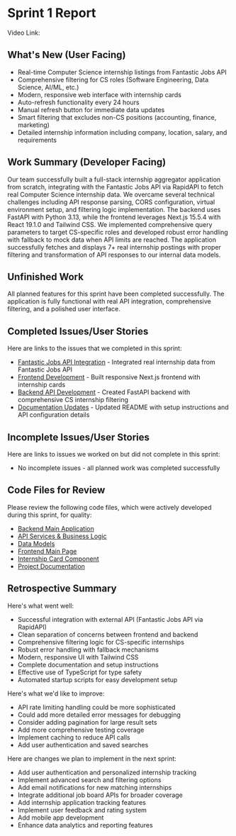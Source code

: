 # Sprint 1 Report 
Video Link: 
## What's New (User Facing)
 * Real-time Computer Science internship listings from Fantastic Jobs API
 * Comprehensive filtering for CS roles (Software Engineering, Data Science, AI/ML, etc.)
 * Modern, responsive web interface with internship cards
 * Auto-refresh functionality every 24 hours
 * Manual refresh button for immediate data updates
 * Smart filtering that excludes non-CS positions (accounting, finance, marketing)
 * Detailed internship information including company, location, salary, and requirements

## Work Summary (Developer Facing)
Our team successfully built a full-stack internship aggregator application from scratch, integrating with the Fantastic Jobs API via RapidAPI to fetch real Computer Science internship data. We overcame several technical challenges including API response parsing, CORS configuration, virtual environment setup, and filtering logic implementation. The backend uses FastAPI with Python 3.13, while the frontend leverages Next.js 15.5.4 with React 19.1.0 and Tailwind CSS. We implemented comprehensive query parameters to target CS-specific roles and developed robust error handling with fallback to mock data when API limits are reached. The application successfully fetches and displays 7+ real internship postings with proper filtering and transformation of API responses to our internal data models.

## Unfinished Work
All planned features for this sprint have been completed successfully. The application is fully functional with real API integration, comprehensive filtering, and a polished user interface.

## Completed Issues/User Stories
Here are links to the issues that we completed in this sprint:

 * [Fantastic Jobs API Integration](https://github.com/wlchrist/internship-app/commit/5b2351e) - Integrated real internship data from Fantastic Jobs API
 * [Frontend Development](https://github.com/wlchrist/internship-app/commit/8a241d5) - Built responsive Next.js frontend with internship cards
 * [Backend API Development](https://github.com/wlchrist/internship-app/commit/5b2351e) - Created FastAPI backend with comprehensive CS internship filtering
 * [Documentation Updates](https://github.com/wlchrist/internship-app/commit/8a241d5) - Updated README with setup instructions and API configuration details

## Incomplete Issues/User Stories
Here are links to issues we worked on but did not complete in this sprint:

 * No incomplete issues - all planned work was completed successfully

## Code Files for Review
Please review the following code files, which were actively developed during this sprint, for quality:
 * [Backend Main Application](https://github.com/wlchrist/internship-app/blob/main/api/main.py)
 * [API Services & Business Logic](https://github.com/wlchrist/internship-app/blob/main/api/services.py)
 * [Data Models](https://github.com/wlchrist/internship-app/blob/main/api/models.py)
 * [Frontend Main Page](https://github.com/wlchrist/internship-app/blob/main/web/internship-app-frontend/src/app/page.tsx)
 * [Internship Card Component](https://github.com/wlchrist/internship-app/blob/main/web/internship-app-frontend/src/app/components/InternshipCard.tsx)
 * [Project Documentation](https://github.com/wlchrist/internship-app/blob/main/README.md)

## Retrospective Summary
Here's what went well:
  * Successful integration with external API (Fantastic Jobs API via RapidAPI)
  * Clean separation of concerns between frontend and backend
  * Comprehensive filtering logic for CS-specific internships
  * Robust error handling with fallback mechanisms
  * Modern, responsive UI with Tailwind CSS
  * Complete documentation and setup instructions
  * Effective use of TypeScript for type safety
  * Automated startup scripts for easy development setup

Here's what we'd like to improve:
   * API rate limiting handling could be more sophisticated
   * Could add more detailed error messages for debugging
   * Consider adding pagination for large result sets
   * Add more comprehensive testing coverage
   * Implement caching to reduce API calls
   * Add user authentication and saved searches

Here are changes we plan to implement in the next sprint:
   * Add user authentication and personalized internship tracking
   * Implement advanced search and filtering options
   * Add email notifications for new matching internships
   * Integrate additional job board APIs for broader coverage
   * Add internship application tracking features
   * Implement user feedback and rating system
   * Add mobile app development
   * Enhance data analytics and reporting features